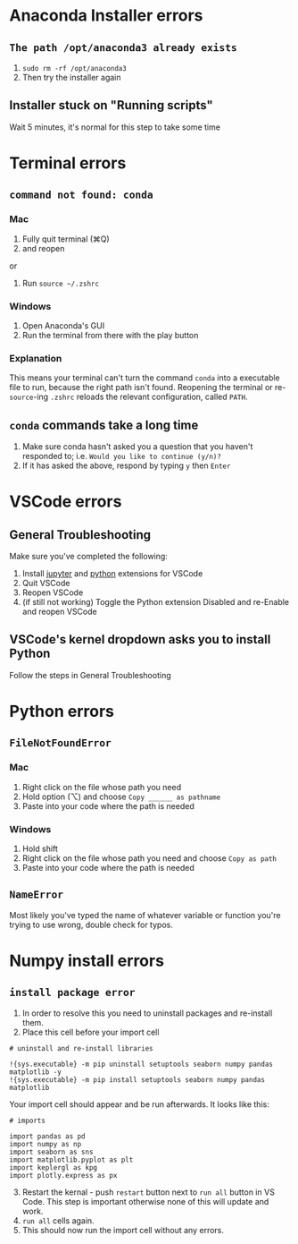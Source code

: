 # Anaconda Installer errors

## `The path /opt/anaconda3 already exists`

1. ```sudo rm -rf /opt/anaconda3```
1. Then try the installer again

## Installer stuck on "Running scripts"

Wait 5 minutes, it's normal for this step to take some time

# Terminal errors
## `command not found: conda`

### Mac
1. Fully quit terminal (⌘Q)
1. and reopen

or

1. Run ```source ~/.zshrc```

### Windows
1. Open Anaconda's GUI
1. Run the terminal from there with the play button

### Explanation

This means your terminal can't turn the command `conda` into a executable file to run, because the right path isn't found. Reopening the terminal or re-`source`-ing `.zshrc` reloads the relevant configuration, called `PATH`.

## `conda` commands take a long time

1. Make sure conda hasn't asked you a question that you haven't responded to; i.e. `Would you like to continue (y/n)?`
1. If it has asked the above, respond by typing `y` then `Enter`

# VSCode errors

## General Troubleshooting

Make sure you've completed the following:

1. Install [jupyter](https://marketplace.visualstudio.com/items?itemName=ms-toolsai.jupyter) and [python](https://marketplace.visualstudio.com/items?itemName=ms-python.python) extensions for VSCode
1. Quit VSCode
1. Reopen VSCode
1. (if still not working) Toggle the Python extension Disabled and re-Enable and reopen VSCode

## VSCode's kernel dropdown asks you to install Python

Follow the steps in General Troubleshooting

# Python errors

## `FileNotFoundError`

### Mac

1. Right click on the file whose path you need
1. Hold option (⌥) and choose `Copy ______ as pathname`
1. Paste into your code where the path is needed

### Windows

1. Hold shift
1. Right click on the file whose path you need and choose `Copy as path`
1. Paste into your code where the path is needed

## `NameError`

Most likely you've typed the name of whatever variable or function you're trying to use wrong, double check for typos.

# Numpy install errors

## `install package error`

1. In order to resolve this you need to uninstall packages and re-install them.
2. Place this cell before your import cell
```
# uninstall and re-install libraries

!{sys.executable} -m pip uninstall setuptools seaborn numpy pandas matplotlib -y
!{sys.executable} -m pip install setuptools seaborn numpy pandas matplotlib
```
Your import cell should appear and be run afterwards. It looks like this:
```
# imports

import pandas as pd
import numpy as np
import seaborn as sns
import matplotlib.pyplot as plt 
import keplergl as kpg 
import plotly.express as px
```
3. Restart the kernal - push ```restart``` button next to ```run all``` button in VS Code. This step is important otherwise none of this will update and work. 
4.  ```run all``` cells again.
5.  This should now run the import cell without any errors. 

